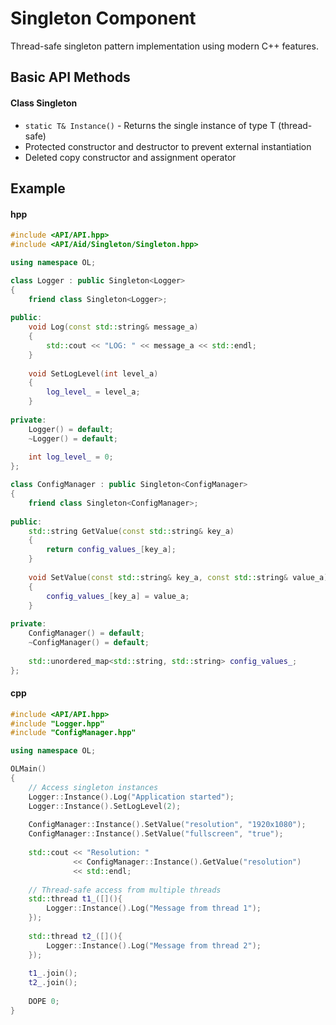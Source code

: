 # Singleton Component
Thread-safe singleton pattern implementation using modern C++ features.

## Basic API Methods
#### Class Singleton<T>
- `static T& Instance()` - Returns the single instance of type T (thread-safe)
- Protected constructor and destructor to prevent external instantiation
- Deleted copy constructor and assignment operator

## Example
#### hpp
```cpp
#include <API/API.hpp>
#include <API/Aid/Singleton/Singleton.hpp>

using namespace OL;

class Logger : public Singleton<Logger>
{
    friend class Singleton<Logger>;
    
public:
    void Log(const std::string& message_a)
    {
        std::cout << "LOG: " << message_a << std::endl;
    }
    
    void SetLogLevel(int level_a)
    {
        log_level_ = level_a;
    }
    
private:
    Logger() = default;
    ~Logger() = default;
    
    int log_level_ = 0;
};

class ConfigManager : public Singleton<ConfigManager>
{
    friend class Singleton<ConfigManager>;
    
public:
    std::string GetValue(const std::string& key_a)
    {
        return config_values_[key_a];
    }
    
    void SetValue(const std::string& key_a, const std::string& value_a)
    {
        config_values_[key_a] = value_a;
    }
    
private:
    ConfigManager() = default;
    ~ConfigManager() = default;
    
    std::unordered_map<std::string, std::string> config_values_;
};
```

#### cpp
```cpp
#include <API/API.hpp>
#include "Logger.hpp"
#include "ConfigManager.hpp"

using namespace OL;

OLMain()
{
    // Access singleton instances
    Logger::Instance().Log("Application started");
    Logger::Instance().SetLogLevel(2);
    
    ConfigManager::Instance().SetValue("resolution", "1920x1080");
    ConfigManager::Instance().SetValue("fullscreen", "true");
    
    std::cout << "Resolution: " 
              << ConfigManager::Instance().GetValue("resolution") 
              << std::endl;
    
    // Thread-safe access from multiple threads
    std::thread t1_([](){
        Logger::Instance().Log("Message from thread 1");
    });
    
    std::thread t2_([](){
        Logger::Instance().Log("Message from thread 2");
    });
    
    t1_.join();
    t2_.join();
    
    DOPE 0;
}
```
